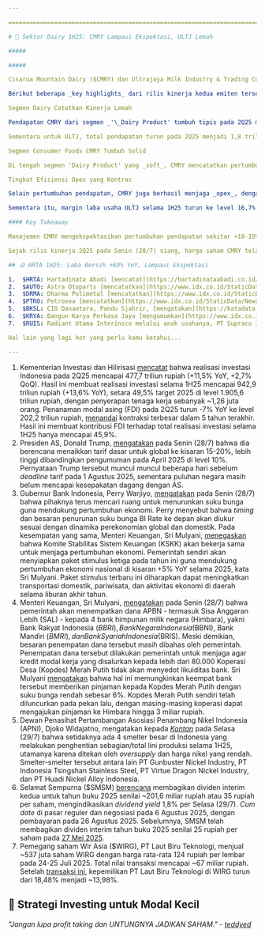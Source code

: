 ```yaml
---

==================================================================================================================================================================================================================================

# 🥛 Sektor Dairy 1H25: CMRY Lampaui Ekspektasi, ULTJ Lemah

#####

##### 

Cisarua Mountain Dairy ($CMRY) dan Ultrajaya Milk Industry & Trading Company ($ULTJ) - dua emiten utama di sektor _dairy_ - mencatatkan kinerja yang kontras selama 1H25. CMRY [mencatatkan](https://emitten-announcement.stockbit.com/attachments/CMRY_FS_30_Jun_2025.pdf) laba bersih sebesar 514 miliar rupiah pada 2Q25 (+24% YoY, +7% QoQ), sehingga laba bersih selama 1H25 mencapai 994 miliar rupiah (+24% YoY) dan melampaui ekspektasi (59% estimasi 2025F konsensus). Sementara itu, ULTJ [mencatatkan](https://emitten-announcement.stockbit.com/attachments/f-31928078-0_ULTJ_Laporan_Informasi_dan_Fakta_Material_31928078_lamp1.pdf) laba bersih sebesar 239 miliar rupiah pada 2Q25 (\-32% YoY, \-34% QoQ), sehingga laba bersih selama 1H25 turun -20% YoY menjadi 604 miliar rupiah.

Berikut beberapa _key highlights_ dari rilis kinerja kedua emiten tersebut:

Segmen Dairy Catatkan Kinerja Lemah

Pendapatan CMRY dari segmen _'\_Dairy Product' tumbuh tipis pada 2Q25 menjadi 933 miliar rupiah (+3% YoY, +8% QoQ), meski segmen ini masih terkoreksi -4% YoY selama 1H25 akibat realisasi pada 1Q25 yang lemah (-11% YoY, -16% QoQ). Akibat pelemahan bisnis ini dan kuatnya segmen _'\_Consumer Foods', kontribusi segmen 'Dairy Product' terhadap total pendapatan pada 1H25 turun ke 35% (vs. 1H24: 42%).

Sementara untuk ULTJ, total pendapatan turun pada 2Q25 menjadi 1,8 triliun rupiah (-16% YoY, -21% QoQ), menandai realisasi terendah sejak 3Q21 di level 1,7 triliun rupiah. Hasil ini membuat total pendapatan ULTJ pada 1H25 turun -8% YoY menjadi 4,1 triliun rupiah. Di ULTJ sendiri, segmen 'Dairy' merupakan kontributor terbesar pendapatan perseroan, setara 77% per 9M24.

Segmen Consumer Foods CMRY Tumbuh Solid

Di tengah segmen 'Dairy Product' yang _soft_, CMRY mencatatkan pertumbuhan total pendapatan yang solid pada 2Q25 (+21% YoY, +11% QoQ), ditopang oleh pendapatan segmen 'Consumer Foods' yang tumbuh +33% YoY dan +13% QoQ. Selama 1H25, pendapatan segmen 'Consumer Foods' CMRY tumbuh +32% YoY.

Tingkat Efisiensi Opex yang Kontras

Selain pertumbuhan pendapatan, CMRY juga berhasil menjaga _opex_, dengan kenaikan yang relatif moderat selama 1H25 (+6% YoY). Hal ini menyebabkan margin laba usaha naik selama 1H25 ke level 22,2% (vs. 1H24: 19,8%), sehingga laba usaha tumbuh +31% YoY.

Sementara itu, margin laba usaha ULTJ selama 1H25 turun ke level 16,7% (vs. 1H24: 18,9%) akibat kenaikan _opex_ (+5% YoY) di tengah terkoreksinya pendapatan. Hal ini menyebabkan laba usaha ULTJ selama 1H25 turun -19% YoY.

#### Key Takeaway

Manajemen CMRY mengekspektasikan pertumbuhan pendapatan sekitar +10-15% YoY selama 2025, dengan _guidance_ margin laba kotor di kisaran 42-44%. Dengan realisasi kinerja selama 1H25, kami menilai bahwa CMRY dapat memenuhi atau bahkan melampaui target manajemen dan ekspektasi konsensus. Manajemen CMRY akan mengadakan _earnings call_ kinerja 1H25 pada Rabu (30/7) siang.

Sejak rilis kinerja 2Q25 pada Senin (28/7) siang, harga saham CMRY telah naik +5,77% ke level 4.950 rupiah per lembar hingga Selasa (29/7).

## 🪙 HRTA 1H25: Laba Bersih +69% YoY, Lampaui Ekspektasi

1.  $HRTA: Hartadinata Abadi [mencatat](https://hartadinataabadi.co.id/download?filename=investor-report-file/8232/LaporankeuanganHRTAJuni2025.pdf) laba bersih sebesar 199 miliar rupiah pada 2Q25 (+93% YoY, +33% QoQ). Hasil ini membuat laba bersih selama 1H25 mencapai 349 miliar rupiah (+69% YoY), melampaui ekspektasi karena setara 62% estimasi 2025F konsensus (vs. rata-rata 2 tahun terakhir: 54% realisasi laba bersih tahunan) dan setara 58% target laba bersih 2025 dari manajemen. Pertumbuhan laba bersih didukung oleh pertumbuhan pendapatan sebesar +96% YoY/+83% YoY pada 2Q25/1H25, dengan pendapatan 1H25 setara 56% target 2025 manajemen. Sementara itu, margin laba kotor turun ke level 4,9% pada 2Q25 (vs. 2Q24: 6,2%, 1Q25: 5,1%) dan 5% selama 1H25 (vs. 1H24: 6,3%).
2.  $AUTO: Astra Otoparts [mencatatkan](https://www.idx.co.id/StaticData/NewsAndAnnouncement/ANNOUNCEMENTSTOCK/From_EREP/202507/20250729111801-54944-0/LK%20AUTO%2030%20Juni%202025.pdf) laba bersih sebesar 433 miliar rupiah pada 2Q25 (\-20% YoY, \-14% QoQ), sehingga laba bersih selama 1H25 mencapai 939 miliar rupiah (\-7% YoY) dan setara 45% estimasi 2025F konsensus. Penurunan laba bersih secara tahunan - baik pada 2Q25 maupun 1H25 - utamanya disebabkan oleh penurunan drastis pada pendapatan lain-lain, di mana perseroan melakukan divestasi aset pada tahun lalu. Secara operasional, laba usaha masih tumbuh secara tahunan, naik +7%/+10% YoY pada 2Q25/1H25, didorong oleh pertumbuhan pendapatan (+2%/+4% YoY) dan kenaikan margin laba usaha.
3.  $DRMA: Dharma Polimetal [mencatatkan](https://www.idx.co.id/StaticData/NewsAndAnnouncement/ANNOUNCEMENTSTOCK/From_EREP/202507/20250728155331-55693-0/DRMA%200625.pdf) laba bersih sebesar 97 miliar rupiah pada 2Q25 (\-6% YoY, \-32% QoQ), sehingga laba bersih selama 1H25 mencapai 240 miliar rupiah (+1% YoY) dan setara 40% estimasi 2025F konsensus. Penurunan laba bersih secara tahunan utamanya disebabkan oleh margin yang lebih rendah di tengah pendapatan yang masih tumbuh. Margin laba kotor tercatat berada di level 15,2%/16,3% pada 2Q25/1H25, dibandingkan 16,5%/17,5% pada 2Q24/1H24. Pendapatan sendiri meningkat +8%/+9% YoY pada 2Q25/1H25.
4.  $PTRO: Petrosea [mencatatkan](https://www.idx.co.id/StaticData/NewsAndAnnouncement/ANNOUNCEMENTSTOCK/From_EREP/202507/20250728163230-55454-0/PT%20Petrosea%20Tbk%20-%20FS%2030%20June%202025%20-%20FINAL.pdf) laba bersih sebesar 0,2 juta dolar AS pada 2Q25 (\-87% YoY, -83% QoQ). Hasil ini membuat laba bersih selama 1H25 mencapai 1,1 juta dolar AS (\-19% YoY), di bawah ekspektasi kami (8% estimasi 2025F Stockbit). Laba bersih 2Q25 yang lemah ditekan oleh kerugian kurs sebesar -10,4 juta dolar AS (vs. 1Q25: untung 7,1 juta dolar AS, 2Q24: untung 2,3 juta dolar AS). Secara operasional, EBITDA mencapai 46,9 juta dolar AS pada 2Q25 (+79% YoY, +94% QoQ), sehingga EBITDA selama 1H25 menjadi 71,1 juta dolar AS (+51% YoY) dan sejalan dengan ekspektasi kami (42% dari estimasi 2025F Stockbit vs. rata-rata 3 tahun: 43% realisasi EBITDA tahunan).
5.  $BKSL: CIO Danantara, Pandu Sjahrir, [mengatakan](https://katadata.co.id/finansial/bursa/688763462da37/danantara-buka-suara-soal-rumor-kerja-sama-dengan-sentul-city-bksl) bahwa pihaknya tidak mengetahui rencana kerja sama dengan Sentul City. Pernyataan Pandu muncul setelah beredar rumor bahwa Danantara akan mengembangkan kawasan ekonomi khusus (KEK) berbasis layanan kesehatan di atas lahan milik BKSL. Meski tidak mengomentari rumor kerja sama KEK kesehatan dengan Danantara, BKSL [mengatakan](https://www.idx.co.id/StaticData/NewsAndAnnouncement/ANNOUNCEMENTSTOCK/From_EREP/202507/f98cd1b06e_ac561c0569.pdf) dalam [klarifikasi](https://www.idx.co.id/StaticData/NewsAndAnnouncement/ANNOUNCEMENTSTOCK/From_EREP/202507/06fe8376c1_c8fae82c8b.pdf) kepada BEI bahwa perseroan telah memasuki tahap studi awal dan penjajakan terkait kerja sama proyek PLTS, seperti yang diberitakan oleh _[Bloomberg Technoz](https://www.bloombergtechnoz.com/detail-news/78267/isu-kerja-sama-bksl-danantara-bangun-kota-kesehatan-terintegrasi/2#:~:text=Sebelumnya%20juga%20muncul,BKSL%20Haidee%20Iksan.)_.
6.  $KRYA: Bangun Karya Perkasa Jaya [mengumumkan](https://www.idx.co.id/StaticData/NewsAndAnnouncement/ANNOUNCEMENTSTOCK/From_EREP/202507/8083fe5a05_7031250c9f.pdf) bahwa calon pembeli saham perseroan, Rich Step International Ltd., telah merampungkan proses _due diligence_ pada 28 Juli 2025 untuk melanjutkan akuisisi. Nantinya, saham KRYA yang diakuisisi oleh Rich Step International akan dialokasikan kepada Green City SG Pte. Ltd., sebuah perusahaan asal Singapura yang dimiliki oleh Rich Step International, Yang Jie, dan Green Power Group ($LABA). KRYA menyebut bahwa Rich Step International berencana untuk melakukan konsolidasi bisnis pada perseroan, dengan melaksanakan penyertaan sebesar 51% pada suatu perusahaan di sektor kendaraan listrik (EV) yang akan diumumkan kemudian. KRYA juga menyebut bahwa perseroan dan Rich Step International menargetkan untuk mengganti sekitar 900.000 unit motor ojol yang ada di Indonesia dengan motor listrik dalam 5 tahun ke depan, serta akan merambah ke kendaraan listrik roda 3 dan 4 ke depannya. Dalam rangka mendukung perkembangan usaha ke depan, KRYA berencana melakukan pendanaan baik melalui _rights issue_ maupun pendanaan lainnya.
7.  $RUIS: Radiant Utama Interinsco melalui anak usahanya, PT Supraco Indonesia, berencana melepas 5% kepemilikan di PT Sorik Marapi Geothermal Power kepada OTP Geothermal Pte. Ltd. dan KS Orka Renewables Pte. Ltd. Dalam [rencana tersebut](https://www.idx.co.id/StaticData/NewsAndAnnouncement/ANNOUNCEMENTSTOCK/From_EREP/202507/08e4ec7589_3a7ca165d0.pdf), KS Orka akan mengakuisisi 1,43% saham, sementara OTP Geothermal akan mengambil alih 3,57% saham. Meski nilai transaksi belum diumumkan, aksi korporasi ini berpotensi dikategorikan sebagai transaksi material karena nilainya melebihi 20% namun masih di bawah 50% dari ekuitas perseroan.

Hal lain yang lagi hot yang perlu kamu ketahui...

---
```


1.  Kementerian Investasi dan Hilirisasi [mencatat](https://youtu.be/dkCR8oVhjF0?t=541) bahwa realisasi investasi Indonesia pada 2Q25 mencapai 477,7 triliun rupiah (+11,5% YoY, +2,7% QoQ). Hasil ini membuat realisasi investasi selama 1H25 mencapai 942,9 triliun rupiah (+13,6% YoY), setara 49,5% target 2025 di level 1.905,6 triliun rupiah, dengan penyerapan tenaga kerja sebanyak ~1,26 juta orang. Penanaman modal asing (FDI) pada 2Q25 turun -7% YoY ke level 202,2 triliun rupiah, [menandai](https://www.reuters.com/world/asia-pacific/indonesias-fdi-drops-695-yy-q2-biggest-fall-since-2020-2025-07-29/) kontraksi terbesar dalam 5 tahun terakhir. Hasil ini membuat kontribusi FDI terhadap total realisasi investasi selama 1H25 hanya mencapai 45,9%.
2.  Presiden AS, Donald Trump, [mengatakan](https://www.cnbc.com/2025/07/28/trump-world-tariff-trade.html) pada Senin (28/7) bahwa dia berencana menaikkan tarif dasar untuk global ke kisaran 15-20%, lebih tinggi dibandingkan pengumuman pada April 2025 di level 10%. Pernyataan Trump tersebut muncul muncul beberapa hari sebelum _deadline_ tarif pada 1 Agustus 2025, sementara puluhan negara masih belum mencapai kesepakatan dagang dengan AS.
3.  Gubernur Bank Indonesia, Perry Warjiyo, [mengatakan](https://www.antaranews.com/berita/4997877/bi-ada-peluang-bi-rate-turun-namun-tetap-ikuti-dinamika-ekonomi) pada Senin (28/7) bahwa pihaknya terus mencari ruang untuk menurunkan suku bunga guna mendukung pertumbuhan ekonomi. Perry menyebut bahwa _timing_ dan besaran penurunan suku bunga BI Rate ke depan akan diukur sesuai dengan dinamika perekonomian global dan domestik. Pada kesempatan yang sama, Menteri Keuangan, Sri Mulyani, [menegaskan](https://www.bloomberg.com/news/articles/2025-07-28/indonesia-eyes-stimulus-package-rate-cuts-to-ensure-5-growth) bahwa Komite Stabilitas Sistem Keuangan (KSKK) akan bekerja sama untuk menjaga pertumbuhan ekonomi. Pemerintah sendiri akan menyiapkan paket stimulus ketiga pada tahun ini guna mendukung pertumbuhan ekonomi nasional di kisaran +5% YoY selama 2025, kata Sri Mulyani. Paket stimulus terbaru ini diharapkan dapat meningkatkan transportasi domestik, pariwisata, dan aktivitas ekonomi di daerah selama liburan akhir tahun.
4.  Menteri Keuangan, Sri Mulyani, [mengatakan](https://tirto.id/pemerintah-suntik-dana-ke-himbara-demi-kopdes-merah-putih-heZQ) pada Senin (28/7) bahwa pemerintah akan menempatkan dana APBN - termasuk Sisa Anggaran Lebih (SAL) - kepada 4 bank himpunan milik negara (Himbara), yakni Bank Rakyat Indonesia ($BBRI), Bank Negara Indonesia ($BBNI), Bank Mandiri ($BMRI), dan Bank Syariah Indonesia ($BRIS). Meski demikian, besaran penempatan dana tersebut masih dibahas oleh pemerintah. Penempatan dana tersebut dilakukan pemerintah untuk menjaga agar kredit modal kerja yang disalurkan kepada lebih dari 80.000 Koperasi Desa (Kopdes) Merah Putih tidak akan menyedot likuiditas bank. Sri Mulyani [mengatakan](https://www.reuters.com/markets/asia/indonesian-government-plans-place-funds-state-banks-provide-liquidity-2025-07-28/) bahwa hal ini memungkinkan keempat bank tersebut memberikan pinjaman kepada Kopdes Merah Putih dengan suku bunga rendah sebesar 6%. Kopdes Merah Putih sendiri telah diluncurkan pada pekan lalu, dengan masing-masing koperasi dapat mengajukan pinjaman ke Himbara hingga 3 miliar rupiah.
5.  Dewan Penasihat Pertambangan Asosiasi Penambang Nikel Indonesia (APNI), Djoko Widajatno, mengatakan kepada _[Kontan](https://industri.kontan.co.id/news/empat-smelter-nikel-investasi-china-hentikan-produksi-ini-dampaknya)_ pada Selasa (29/7) bahwa setidaknya ada 4 smelter besar di Indonesia yang melakukan penghentian sebagian/total lini produksi selama 1H25, utamanya karena ditekan oleh _oversupply_ dan harga nikel yang rendah. Smelter-smelter tersebut antara lain PT Gunbuster Nickel Industry, PT Indonesia Tsingshan Stainless Steel, PT Virtue Dragon Nickel Industry, dan PT Huadi Nickel Alloy Indonesia.
6.  Selamat Sempurna ($SMSM) [berencana](https://www.idx.co.id/StaticData/NewsAndAnnouncement/ANNOUNCEMENTSTOCK/From_EREP/202507/c52c558950_8c0cebf545.pdf) membagikan dividen interim kedua untuk tahun buku 2025 senilai ~201,6 miliar rupiah atau 35 rupiah per saham, mengindikasikan _dividend yield_ 1,8% per Selasa (29/7). _Cum date_ di pasar reguler dan negosiasi pada 6 Agustus 2025, dengan pembayaran pada 26 Agustus 2025. Sebelumnya, SMSM telah membagikan dividen interim tahun buku 2025 senilai 25 rupiah per saham pada [27 Mei 2025](https://www.idx.co.id/StaticData/NewsAndAnnouncement/ANNOUNCEMENTSTOCK/From_EREP/202504/fcb51cd9fe_22b6897732.pdf).
7.  Pemegang saham Wir Asia ($WIRG), PT Laut Biru Teknologi, menjual ~537 juta saham WIRG dengan harga rata-rata 124 rupiah per lembar pada 24-25 Juli 2025. Total nilai transaksi mencapai ~67 miliar rupiah. Setelah [transaksi ini](https://www.idx.co.id/StaticData/NewsAndAnnouncement/ANNOUNCEMENTSTOCK/From_EREP/202507/5e467f6b8a_549bb715ff.pdf), kepemilikan PT Laut Biru Teknologi di WIRG turun dari 18,48% menjadi ~13,98%.

## 🐣 Strategi Investing untuk Modal Kecil

###### _"Jangan lupa profit taking dan UNTUNGNYA JADIKAN SAHAM." -_ _[teddyed](https://stockbit.com/teddyed?source=)_

#####
